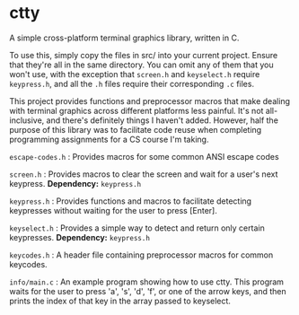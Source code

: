 # ctty

A simple cross-platform terminal graphics library, written in C.

To use this, simply copy the files in src/ into your current project. Ensure that they're all in the same directory. You can omit any of them that you won't use, with the exception that `screen.h` and `keyselect.h` require `keypress.h`, and all the `.h` files require their corresponding `.c` files.

This project provides functions and preprocessor macros that make dealing with terminal graphics across different platforms less painful.
It's not all-inclusive, and there's definitely things I haven't added.
However, half the purpose of this library was to facilitate code reuse when completing programming assignments for a CS course I'm taking.

`escape-codes.h` : Provides macros for some common ANSI escape codes

`screen.h` : Provides macros to clear the screen and wait for a user's next keypress. **Dependency:** `keypress.h`

`keypress.h` : Provides functions and macros to facilitate detecting keypresses without waiting for the user to press [Enter].

`keyselect.h` : Provides a simple way to detect and return only certain keypresses. **Dependency:** `keypress.h`

`keycodes.h` : A header file containing preprocessor macros for common keycodes.

`info/main.c` : An example program showing how to use ctty. This program waits for the user to press 'a', 's', 'd', 'f', or one of the arrow keys, and then prints the index of that key in the array passed to keyselect.
